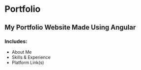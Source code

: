 # Portfolio
## My Portfolio Website Made Using Angular 
### Includes:
* About Me
* Skills & Experience
* Platform Link(s)
